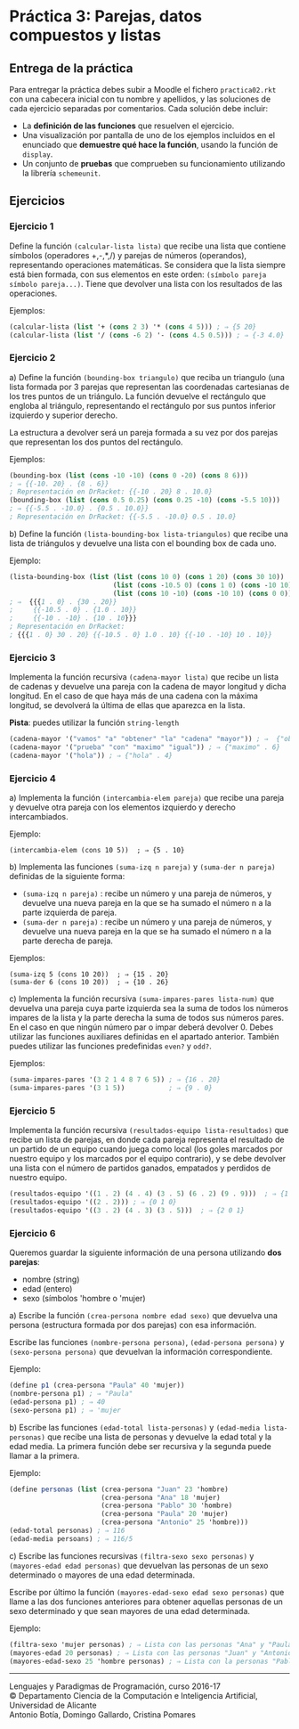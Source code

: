 # Práctica 3: Parejas, datos compuestos y listas

## Entrega de la práctica

Para entregar la práctica debes subir a Moodle el fichero
`practica02.rkt` con una cabecera inicial con tu nombre y apellidos, y
las soluciones de cada ejercicio separadas por comentarios. Cada
solución debe incluir:

- La **definición de las funciones** que resuelven el ejercicio.
- Una visualización por pantalla de uno de los ejemplos incluidos en
  el enunciado que **demuestre qué hace la función**, usando la
  función de `display`.
- Un conjunto de **pruebas** que comprueben su funcionamiento
  utilizando la librería `schemeunit`. 

## Ejercicios

### Ejercicio 1 

Define la función `(calcular-lista lista)` que recibe una lista que
contiene símbolos (operadores +,-,*,/) y parejas de números
(operandos), representando operaciones matemáticas. Se considera que
la lista siempre está bien formada, con sus elementos en este orden:
`(símbolo pareja símbolo pareja...)`. Tiene que devolver una lista con
los resultados de las operaciones.

Ejemplos:

```scheme
(calcular-lista (list '+ (cons 2 3) '* (cons 4 5))) ; ⇒ {5 20}
(calcular-lista (list '/ (cons -6 2) '- (cons 4.5 0.5))) ; ⇒ {-3 4.0}
```

### Ejercicio 2

a) Define la función `(bounding-box triangulo)` que reciba un
triangulo (una lista formada por 3 parejas que representan las
coordenadas cartesianas de los tres puntos de un triángulo. La función
devuelve el rectángulo que engloba al triángulo, representando el
rectángulo por sus puntos inferior izquierdo y superior derecho.

La estructura a devolver será un pareja formada a su vez por dos
parejas que representan los dos puntos del rectángulo.

Ejemplos:

```scheme
(bounding-box (list (cons -10 -10) (cons 0 -20) (cons 8 6)))
; ⇒ {{-10. 20} . {8 . 6}} 
; Representación en DrRacket: {{-10 . 20} 8 . 10.0}
(bounding-box (list (cons 0.5 0.25) (cons 0.25 -10) (cons -5.5 10)))
; ⇒ {{-5.5 . -10.0} . {0.5 . 10.0}} 
; Representación en DrRacket: {{-5.5 . -10.0} 0.5 . 10.0}
```

b) Define la función `(lista-bounding-box lista-triangulos)` que recibe
una lista de triángulos y devuelve una lista con el bounding box de
cada uno.

Ejemplo:

```scheme
(lista-bounding-box (list (list (cons 10 0) (cons 1 20) (cons 30 10))
                          (list (cons -10.5 0) (cons 1 0) (cons -10 10))
                          (list (cons 10 -10) (cons -10 10) (cons 0	0))))
; ⇒  {{{1 . 0} . {30 . 20}} 
;     {{-10.5 . 0} . {1.0 . 10}}
;     {{-10 . -10} . {10 . 10}}}
; Representación en DrRacket:
; {{{1 . 0} 30 . 20} {{-10.5 . 0} 1.0 . 10} {{-10 . -10} 10 . 10}}
```

### Ejercicio 3

Implementa la función recursiva `(cadena-mayor lista)` que recibe un
lista de cadenas y devuelve una pareja con la cadena de mayor longitud
y dicha longitud.  En el caso de que haya más de una cadena con la
máxima longitud, se devolverá la última de ellas que aparezca en la
lista.

**Pista**: puedes utilizar la función `string-length`

```scheme
(cadena-mayor '("vamos" "a" "obtener" "la" "cadena" "mayor")) ; ⇒  {"obtener" . 7}
(cadena-mayor '("prueba" "con" "maximo" "igual")) ; ⇒ {"maximo" . 6} 
(cadena-mayor '("hola")) ; ⇒ {"hola" . 4} 
```

### Ejercicio 4

a) Implementa la función `(intercambia-elem pareja)` que recibe una
pareja y devuelve otra pareja con los elementos izquierdo y derecho
intercambiados.

Ejemplo:
```
(intercambia-elem (cons 10 5))  ; ⇒ {5 . 10}
```

b) Implementa las funciones `(suma-izq n pareja)` y `(suma-der n
pareja)` definidas de la siguiente forma:

- `(suma-izq n pareja)` : recibe un número y una pareja de números, y
  devuelve una nueva pareja en la que se ha sumado el número n a la
  parte izquierda de pareja.
- `(suma-der n pareja)` : recibe un número y una pareja de números, y
  devuelve una nueva pareja en la que se ha sumado el número n a la
  parte derecha de pareja.

Ejemplos:
```
(suma-izq 5 (cons 10 20))  ; ⇒ {15 . 20}
(suma-der 6 (cons 10 20))  ; ⇒ {10 . 26}
```

c) Implementa la función recursiva `(suma-impares-pares lista-num)`
que devuelva una pareja cuya parte izquierda sea la suma de todos los
números impares de la lista y la parte derecha la suma de todos sus
números pares. En el caso en que ningún número par o impar deberá
devolver 0. Debes utilizar las funciones auxiliares definidas en el
apartado anterior. También puedes utilizar las funciones predefinidas
`even?` y `odd?`.

Ejemplos:

```scheme
(suma-impares-pares '(3 2 1 4 8 7 6 5)) ; ⇒ {16 . 20}
(suma-impares-pares '(3 1 5))           ; ⇒ {9 . 0}
```

### Ejercicio 5

Implementa la función recursiva `(resultados-equipo lista-resultados)`
que recibe un lista de parejas, en donde cada pareja representa el
resultado de un partido de un equipo cuando juega como local (los
goles marcados por nuestro equipo y los marcados por el equipo
contrario), y se debe devolver una lista con el número de partidos
ganados, empatados y perdidos de nuestro equipo.

```scheme
(resultados-equipo '((1 . 2) (4 . 4) (3 . 5) (6 . 2) (9 . 9)))  ; ⇒ {1 2 2}
(resultados-equipo '((2 . 2))) ; ⇒ {0 1 0}
(resultados-equipo '((3 . 2) (4 . 3) (3 . 5)))  ; ⇒ {2 0 1}
```

### Ejercicio 6

Queremos guardar la siguiente información de una persona utilizando
**dos parejas**:

- nombre (string)
- edad (entero)
- sexo (símbolos 'hombre o 'mujer)

a) Escribe la función `(crea-persona nombre edad sexo)` que devuelva
una persona (estructura formada por dos parejas) con esa información.

Escribe las funciones `(nombre-persona persona)`, `(edad-persona
persona)` y `(sexo-persona persona)` que devuelvan la información
correspondiente.

Ejemplo:

```scheme
(define p1 (crea-persona "Paula" 40 'mujer))
(nombre-persona p1) ; ⇒ "Paula"
(edad-persona p1) ; ⇒ 40
(sexo-persona p1) ; ⇒ 'mujer
```

b) Escribe las funciones `(edad-total lista-personas)` y `(edad-media
lista-personas)` que recibe una lista de personas y devuelve la edad
total y la edad media. La primera función debe ser recursiva y la
segunda puede llamar a la primera.

Ejemplo:

```scheme
(define personas (list (crea-persona "Juan" 23 'hombre)
                       (crea-persona "Ana" 18 'mujer)
                       (crea-persona "Pablo" 30 'hombre)
                       (crea-persona "Paula" 20 'mujer)
                       (crea-persona "Antonio" 25 'hombre)))
(edad-total personas) ; ⇒ 116
(edad-media persoans) ; ⇒ 116/5
```

c) Escribe las funciones recursivas `(filtra-sexo sexo personas)` y
`(mayores-edad edad personas)` que devuelvan las personas de un sexo
determinado o mayores de una edad determinada.

Escribe por último la función `(mayores-edad-sexo edad sexo personas)`
que llame a las dos funciones anteriores para obtener aquellas
personas de un sexo determinado y que sean mayores de una edad
determinada.

Ejemplo:

```scheme
(filtra-sexo 'mujer personas) ; ⇒ Lista con las personas "Ana" y "Paula"
(mayores-edad 20 personas) ; ⇒ Lista con las personas "Juan" y "Antonio"
(mayores-edad-sexo 25 'hombre personas) ; ⇒ Lista con la personas "Pablo"
```

----

Lenguajes y Paradigmas de Programación, curso 2016-17  
© Departamento Ciencia de la Computación e Inteligencia Artificial, Universidad de Alicante  
Antonio Botía, Domingo Gallardo, Cristina Pomares  
